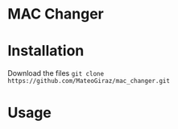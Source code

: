 # MAC Changer

# Installation
Download the files `git clone https://github.com/MateoGiraz/mac_changer.git`
# Usage 
